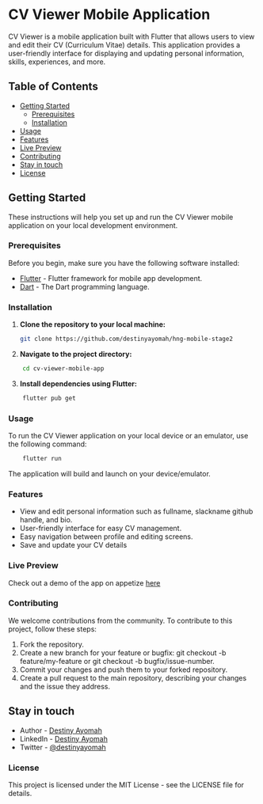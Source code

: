 # CV Viewer Mobile Application

CV Viewer is a mobile application built with Flutter that allows users to view and edit their CV (Curriculum Vitae) details. This application provides a user-friendly interface for displaying and updating personal information, skills, experiences, and more.

## Table of Contents

- [Getting Started](#getting-started)
  - [Prerequisites](#prerequisites)
  - [Installation](#installation)
- [Usage](#usage)
- [Features](#features)
- [Live Preview](#live-preview)
- [Contributing](#contributing)
- [Stay in touch](#Stay-in-touch)
- [License](#license)

## Getting Started

These instructions will help you set up and run the CV Viewer mobile application on your local development environment.

### Prerequisites

Before you begin, make sure you have the following software installed:

- [Flutter](https://flutter.dev/docs/get-started/install) - Flutter framework for mobile app development.
- [Dart](https://dart.dev/get-dart) - The Dart programming language.

### Installation

1. **Clone the repository to your local machine:**

   ```bash
   git clone https://github.com/destinyayomah/hng-mobile-stage2
   ```

2. **Navigate to the project directory:**

```bash
    cd cv-viewer-mobile-app
```

3. **Install dependencies using Flutter:**

```bash
    flutter pub get
```

### Usage

To run the CV Viewer application on your local device or an emulator, use the following command:

```bash
    flutter run
```

The application will build and launch on your device/emulator.

### Features

- View and edit personal information such as fullname, slackname github handle, and bio.
- User-friendly interface for easy CV management.
- Easy navigation between profile and editing screens.
- Save and update your CV details

### Live Preview
Check out a demo of the app on appetize <a href="https://appetize.io/app/6b7aeo4wvw57x6bz4pwkg3jneu?device=pixel7pro&osVersion=13.0&scale=50">here</a>

### Contributing

We welcome contributions from the community. To contribute to this project, follow these steps:

1. Fork the repository.
2. Create a new branch for your feature or bugfix: git checkout -b feature/my-feature or git checkout -b bugfix/issue-number.
3. Commit your changes and push them to your forked repository.
4. Create a pull request to the main repository, describing your changes and the issue they address.

## Stay in touch

- Author - <a href="https://github.com/destinyayomah">Destiny Ayomah</a>
- LinkedIn - <a href="https://www.linkedin.com/in/destiny-ayomah-822286197">Destiny Ayomah</a>
- Twitter - <a href="https://twitter.com/destiny_ayomah?t=57a60xIgFqu4TaLqDhRStQ&s=09">@destinyayomah</a>

### License

This project is licensed under the MIT License - see the LICENSE file for details.

